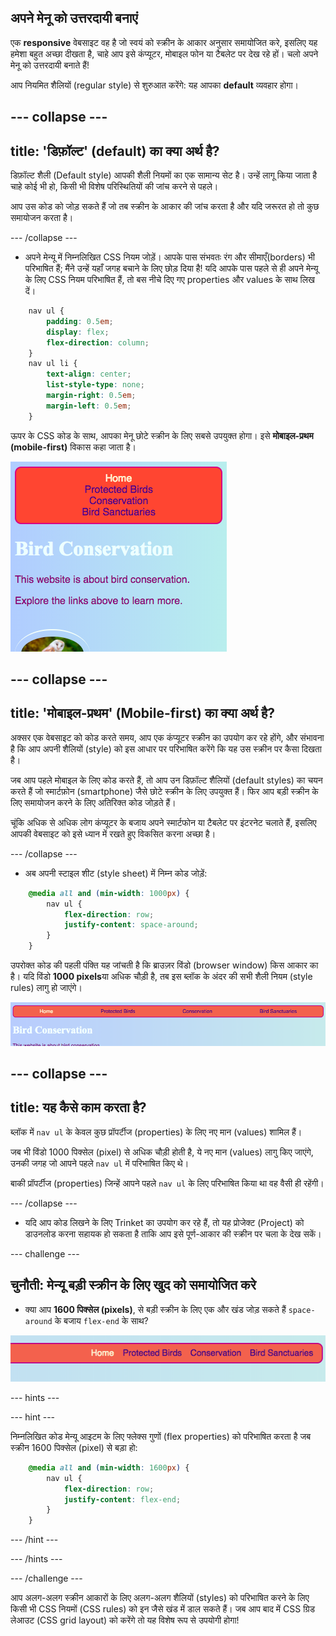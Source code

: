 ## अपने मेनू को उत्तरदायी बनाएं

एक **responsive** वेबसाइट वह है जो स्वयं को स्क्रीन के आकार अनुसार समायोजित करे, इसलिए यह हमेशा बहुत अच्छा दीखता है, चाहे आप इसे कंप्यूटर, मोबाइल फोन या टैबलेट पर देख रहे हों। चलो अपने मेनू को उत्तरदायी बनाते हैं!

आप नियमित शैलियों (regular style) से शुरुआत करेंगे: यह आपका **default** व्यवहार होगा।

--- collapse ---
---
title: 'डिफ़ॉल्ट' (default) का क्या अर्थ है?
---

डिफ़ॉल्ट शैली (Default style) आपकी शैली नियमों का एक सामान्य सेट है। उन्हें लागू किया जाता है चाहे कोई भी हो, किसी भी विशेष परिस्थितियों की जांच करने से पहले।

आप उस कोड को जोड़ सकते हैं जो तब स्क्रीन के आकार की जांच करता है और यदि जरूरत हो तो कुछ समायोजन करता है।

--- /collapse ---

+ अपने मेन्यू में निम्नलिखित CSS नियम जोड़ें। आपके पास संभवतः रंग और सीमाएँ(borders) भी परिभाषित हैं; मैंने उन्हें यहाँ जगह बचाने के लिए छोड़ दिया है! यदि आपके पास पहले से ही अपने मेन्यू के लिए CSS नियम परिभाषित हैं, तो बस नीचे दिए गए properties और values के साथ लिख दें।

```css
    nav ul {
        padding: 0.5em;
        display: flex;
        flex-direction: column;
    }
    nav ul li {
        text-align: center; 
        list-style-type: none;
        margin-right: 0.5em;
        margin-left: 0.5em;
    }
```

ऊपर के CSS कोड के साथ, आपका मेनू छोटे स्क्रीन के लिए सबसे उपयुक्त होगा। इसे **मोबाइल-प्रथम (mobile-first)** विकास कहा जाता है।

![मेन्यू आइटम छोटी स्क्रीन पर लंबवत रूप से स्टैक्ड होते हैं](images/responsiveMenuMobile.png)

--- collapse ---
---
title: 'मोबाइल-प्रथम' (Mobile-first) का क्या अर्थ है?
---

अक्सर एक वेबसाइट को कोड करते समय, आप एक कंप्यूटर स्क्रीन का उपयोग कर रहे होंगे, और संभावना है कि आप अपनी शैलियों (style) को इस आधार पर परिभाषित करेंगे कि यह उस स्क्रीन पर कैसा दिखता है।

जब आप पहले मोबाइल के लिए कोड करते हैं, तो आप उन डिफ़ॉल्ट शैलियों (default styles) का चयन करते हैं जो स्मार्टफ़ोन (smartphone) जैसे छोटे स्क्रीन के लिए उपयुक्त हैं। फिर आप बड़ी स्क्रीन के लिए समायोजन करने के लिए अतिरिक्त कोड जोड़ते हैं।

चूंकि अधिक से अधिक लोग कंप्यूटर के बजाय अपने स्मार्टफोन या टैबलेट पर इंटरनेट चलाते हैं, इसलिए आपकी वेबसाइट को इसे ध्यान में रखते हुए विकसित करना अच्छा है।

--- /collapse ---

+ अब अपनी स्टाइल शीट (style sheet) में निम्न कोड जोड़ें:

```css
    @media all and (min-width: 1000px) {
        nav ul {
            flex-direction: row;
            justify-content: space-around;
        }
    }
```

उपरोक्त कोड की पहली पंक्ति यह जांचती है कि ब्राउज़र विंडो (browser window) किस आकार का है। यदि विंडो **1000 pixels**या अधिक चौड़ी है, तब इस ब्लॉक के अंदर की सभी शैली नियम (style rules) लागु हो जाएंगे।

![मेनू आइटम चौड़े स्क्रीन पर समान रूप से एक पंक्ति में फैले हुए हैं](images/responsiveMenuMedium.png)

--- collapse ---
---
title: यह कैसे काम करता है?
---

ब्लॉक में `nav ul` के केवल कुछ प्रॉपर्टीज (properties) के लिए नए मान (values) शामिल हैं।

जब भी विंडो 1000 पिक्सेल (pixel) से अधिक चौड़ी होती है, ये नए मान (values) लागु किए जाएंगे, उनकी जगह जो आपने पहले `nav ul` में परिभाषित किए थे।

बाकी प्रॉपर्टीज (properties) जिन्हें आपने पहले `nav ul` के लिए परिभाषित किया था वह वैसी ही रहेंगी।

--- /collapse ---

+ यदि आप कोड लिखने के लिए Trinket का उपयोग कर रहे हैं, तो यह प्रोजेक्ट (Project) को डाउनलोड करना सहायक हो सकता है ताकि आप इसे पूर्ण-आकार की स्क्रीन पर चला के देख सकें।

--- challenge ---

## चुनौती: मेन्यू बड़ी स्क्रीन के लिए खुद को समायोजित करे

+ क्या आप **1600 पिक्सेल (pixels)**, से बड़ी स्क्रीन के लिए एक और खंड जोड़ सकते हैं `space-around` के बजाय `flex-end` के साथ?

![एक चौड़े स्क्रीन पर दाईं ओर मेन्यू आइटम](images/responsiveMenuWide.png)

--- hints ---

--- hint ---

निम्नलिखित कोड मेन्यू आइटम के लिए फ्लेक्स गुणों (flex properties) को परिभाषित करता है जब स्क्रीन 1600 पिक्सेल (pixel) से बड़ा हो:

```css
    @media all and (min-width: 1600px) {
        nav ul {
            flex-direction: row;
            justify-content: flex-end;
        }
    }  
```

--- /hint ---

--- /hints ---


--- /challenge ---

आप अलग-अलग स्क्रीन आकारों के लिए अलग-अलग शैलियों (styles) को परिभाषित करने के लिए किसी भी CSS नियमों (CSS rules) को इन जैसे खंड में डाल सकते हैं। जब आप बाद में CSS ग्रिड लेआउट (CSS grid layout) को करेंगे तो यह विशेष रूप से उपयोगी होगा!
